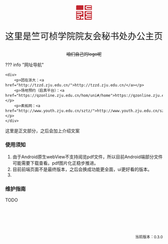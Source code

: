 #    

<div style = "max-width: 10%;height: auto;display: block;margin: 0 auto;">
    <img src="./assets/logo2.png">
</div>

<div style = "margin-top: 20px;font-size: 28px;text-align: center;">
        <p>这里是竺可桢学院院友会秘书处办公主页</p>
</div>

<div style = "text-align: center;">
        <del>咱们自己的logo呢</del>
</div>

??? info "网址导航"

    <div>
        <p>团在浙大：<a href="http://tzzd.zju.edu.cn/">http://tzzd.zju.edu.cn/</a></p>
        <p>场地预约（启真平台）：<a href="https://qzonline.zju.edu.cn/hom/uni#/home">https://qzonline.zju.edu.cn/hom/uni#/home</a></p>
        <p>素拓网：<a href="http://www.youth.zju.edu.cn/sztz/">http://www.youth.zju.edu.cn/sztz/</a></p>
    </div>

这里是正文部分，之后会加上介绍文案

### 使用须知

1. 由于Android原生webView不支持阅览pdf文件，所以目前Android端部分文件可能需要下载查看。pdf图片化正稳步推进。
2. 目前前端页面不是最终版本，之后会换成功能更全面，ui更好看的版本。
3. 
### 维护指南

TODO

<div style = "margin-top: 100px;text-align: right;font-size: 12px;">
    <p>当前版本：0.3.0</p>
</div>

